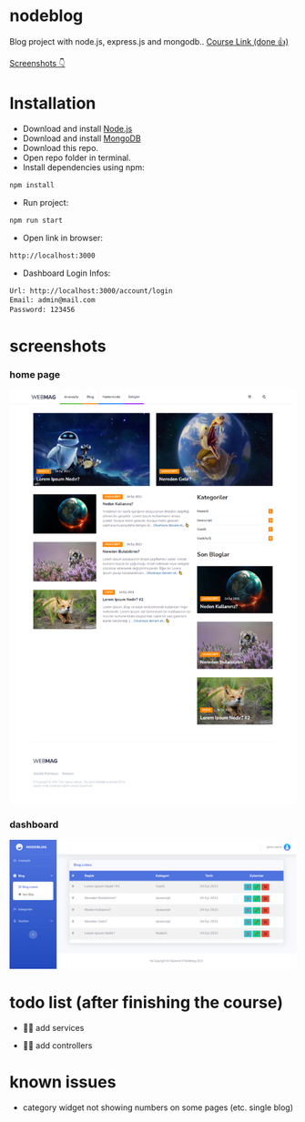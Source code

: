 # nodeblog

Blog project with node.js, express.js and mongodb..
[Course Link (done 👍)](https://www.youtube.com/watch?v=yR7tAOJC-8M&list=PL-Hkw4CrSVq8QPLj2UDB-GAtQvBaCBG4D)

[Screenshots 👇](https://github.com/sametkoyuncu/nodeblog/blob/main/README.md#screenshots)

# Installation

- Download and install [Node.js](https://nodejs.org/en/)
- Download and install [MongoDB](https://www.mongodb.com/try/download/community)
- Download this repo.
- Open repo folder in terminal.
- Install dependencies using npm:

```bash
npm install
```

- Run project:

```bash
npm run start
```

- Open link in browser:

```bash
http://localhost:3000
```

- Dashboard Login Infos:

```bash
Url: http://localhost:3000/account/login
Email: admin@mail.com
Password: 123456
```

# screenshots
### home page
![homepage](https://raw.githubusercontent.com/sametkoyuncu/nodeblog/main/screenshots/homepage.png)
### dashboard
![dashboard](https://raw.githubusercontent.com/sametkoyuncu/nodeblog/main/screenshots/dashboard.png)

# todo list (after finishing the course)

- ☝🏻 add services

- ✌🏻 add controllers

# known issues

- category widget not showing numbers on some pages (etc. single blog)
